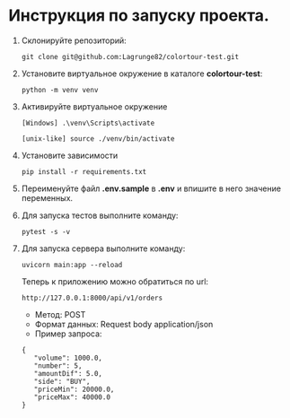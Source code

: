 # Инструкция по запуску проекта.

1) Склонируйте репозиторий:

    ```git clone git@github.com:Lagrunge82/colortour-test.git```
2) Установите виртуальное окружение в каталоге **colortour-test**:

    ```python -m venv venv```
3) Активируйте виртуальное окружение
   
   ```[Windows] .\venv\Scripts\activate```

   ```[unix-like] source ./venv/bin/activate```
4) Установите зависимости

   ```pip install -r requirements.txt```
5) Переименуйте файл **.env.sample** в **.env** и впишите в него значение переменных.
6) Для запуска тестов выполните команду:

   ```pytest -s -v```
7) Для запуска сервера выполните команду:

   ```uvicorn main:app --reload```

   Теперь к приложению можно обратиться по url:

   ```http://127.0.0.1:8000/api/v1/orders```

   - Метод: POST
   - Формат данных: Request body application/json
   - Пример запроса:

   ```
   {
      "volume": 1000.0,
      "number": 5,
      "amountDif": 5.0,
      "side": "BUY",
      "priceMin": 20000.0,
      "priceMax": 40000.0
   }
   ```